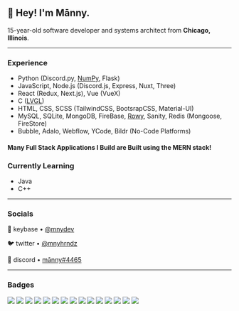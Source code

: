 ## 👋 **Hey! I'm Mānny.**  

15-year-old software developer and systems architect from **Chicago, Illinois**.

---

### Experience

- Python (Discord.py, [NumPy](https://numpy.org/), Flask) 
- JavaScript, Node.js (Discord.js, Express, Nuxt, Three)  
- React (Redux, Next.js), Vue (VueX)
- C ([LVGL](https://github.com/lvgl/lvgl))
- HTML, CSS, SCSS (TailwindCSS, BootsrapCSS, Material-UI)
- MySQL, SQLite, MongoDB, FireBase, [Rowy](https://www.rowy.io/), Sanity, Redis (Mongoose, FireStore)
- Bubble, Adalo, Webflow, YCode, Bildr (No-Code Platforms)
#### Many Full Stack Applications I Build are Built using the MERN stack!



### Currently Learning
- Java
- C++
---

### Socials

🔑 keybase • [@mnydev](https://keybase.io/mnydev)  

🐦 twitter • [@mnyhrndz](https://twitter/mnyhrndz)  

💬 discord • [mānny#4465](http://discordapp.com/users/475343343040200715)

---
### Badges
<p align="left">
  <img src='https://img.shields.io/badge/Python-3776AB?style=for-the-badge&logo=python&logoColor=white'/>
  <img src='https://img.shields.io/badge/HTML5-E34F26?style=for-the-badge&logo=html5&logoColor=white'/>
  <img src='https://img.shields.io/badge/CSS3-1572B6?style=for-the-badge&logo=css3&logoColor=white'/>
  <img src='https://img.shields.io/badge/JavaScript-F7DF1E?style=for-the-badge&logo=javascript&logoColor=black'/>
  <img src='https://img.shields.io/badge/C-00599C?style=for-the-badge&logo=c&logoColor=white'/>
  <img src='https://img.shields.io/badge/Node.js-43853D?style=for-the-badge&logo=node.js&logoColor=white'/>
  <img src='https://img.shields.io/badge/Express.js-404D59?style=for-the-badge'/>
  <img src='https://img.shields.io/badge/React-20232A?style=for-the-badge&logo=react&logoColor='/>
  <img src='https://img.shields.io/badge/Tailwind_CSS-38B2AC?style=for-the-badge&logo=tailwind-css&logoColor=white'/>
  <img src='https://img.shields.io/badge/Bootstrap-563D7C?style=for-the-badge&logo=bootstrap&logoColor=white'/>
  <img src='https://img.shields.io/badge/Material--UI-0081CB?style=for-the-badge&logo=material-ui&logoColor=white'/>
  <img src='https://img.shields.io/badge/Flask-000000?style=for-the-badge&logo=flask&logoColor=white'/>
  <img src='https://img.shields.io/badge/MySQL-00000F?style=for-the-badge&logo=mysql&logoColor=white'/>
  <img src='https://img.shields.io/badge/MongoDB-4EA94B?style=for-the-badge&logo=mongodb&logoColor=white'/>
  <img src='https://img.shields.io/badge/Google_Cloud-4285F4?style=for-the-badge&logo=google-cloud&logoColor=white'/>
</p>
